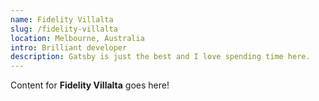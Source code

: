 ```yaml
---
name: Fidelity Villalta
slug: /fidelity-villalta
location: Melbourne, Australia
intro: Brilliant developer
description: Gatsby is just the best and I love spending time here.
---
```

Content for **Fidelity Villalta** goes here!